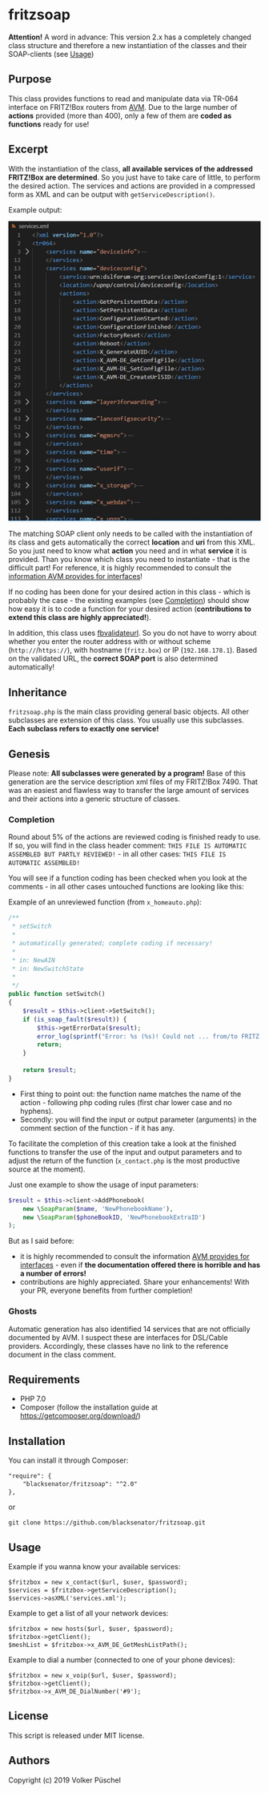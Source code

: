 # fritzsoap

**Attention!** A word in advance: This version 2.x has a completely changed class structure and therefore a new instantiation of the classes and their SOAP-clients (see [Usage](#usage))

## Purpose

This class provides functions to read and manipulate data via TR-064 interface on FRITZ!Box routers from [AVM](https://en.avm.de/).
Due to the large number of **actions** provided (more than 400), only a few of them are **coded as functions** ready for use!

## Excerpt

With the instantiation of the class, **all available services of the addressed FRITZ!Box are determined**. So you just have to take care of little, to perform the desired action.
The services and actions are provided in a compressed form as XML and can be output with `getServiceDescription()`.

Example output:

<img src="assets/services_xml.jpg"/>

The matching SOAP client only needs to be called with the instantiation of its class and gets automatically the correct **location** and **uri** from this XML.
So you just need to know what **action** you need and in what **service** it is provided. Than  you know which class you need to instantiate - that is the difficult part!
For reference, it is highly recommended to consult the [information AVM provides for interfaces](https://avm.de/service/schnittstellen/)!

If no coding has been done for your desired action in this class - which is probably the case - the existing examples (see [Completion](#completion)) should show how easy it is to code a function for your desired action (**contributions to extend this class are highly appreciated!**).

In addition, this class uses [fbvalidateurl](https://packagist.org/packages/blacksenator/fbvalidateurl). So you do not have to worry about whether you enter the router address with or without scheme (`http://`/`https://`), with hostname (`fritz.box`) or IP (`192.168.178.1`). Based on the validated URL, the **correct SOAP port** is also determined automatically!

## Inheritance

`fritzsoap.php` is the main class providing general basic objects. All other subclasses are extension of this class. You usually use this subclasses. **Each subclass refers to exactly one service!**

## Genesis

Please note: **All subclasses were generated by a program!**
Base of this generation are the service description xml files of my FRITZ!Box 7490. That was an easiest and flawless way to transfer the large amount of services and their actions into a generic structure of classes.

### Completion

Round about 5% of the actions are reviewed coding is finished ready to use. If so, you will find in the class header comment:
`THIS FILE IS AUTOMATIC ASSEMBLED BUT PARTLY REVIEWED!` - in all other cases: `THIS FILE IS AUTOMATIC ASSEMBLED!`

You will see if a function coding has been checked when you look at the comments - in all other cases untouched functions are looking like this:

Example of an unreviewed function (from `x_homeauto.php`):

```PHP
/**
 * setSwitch
 *
 * automatically generated; complete coding if necessary!
 *
 * in: NewAIN
 * in: NewSwitchState
 *
 */
public function setSwitch()
{
    $result = $this->client->SetSwitch();
    if (is_soap_fault($result)) {
        $this->getErrorData($result);
        error_log(sprintf("Error: %s (%s)! Could not ... from/to FRITZ!Box", $this->errorCode, $this->errorText));
        return;
    }

    return $result;
}
```

* First thing to point out: the function name matches the name of the action - following php coding rules (first char lower case and no hyphens).
* Secondly: you will find the input or output parameter (arguments) in the comment section of the function - if it has any.

To facilitate the completion of this creation take a look at the finished functions to transfer the use of the input and output parameters and to adjust the return of the function (`x_contact.php` is the most productive source at the moment).

Just one example to show the usage of input parameters:
```PHP
$result = $this->client->AddPhonebook(
    new \SoapParam($name, 'NewPhonebookName'),
    new \SoapParam($phoneBookID, 'NewPhonebookExtraID')
);
```
But as I said before:
* it is highly recommended to consult the information [AVM provides for interfaces](https://avm.de/service/schnittstellen/) -  even if **the documentation offered there is horrible and has a number of errors!**
* contributions are highly appreciated. Share your enhancements! With your PR, everyone benefits from further completion!

### Ghosts

Automatic generation has also identified 14 services that are not officially documented by AVM. I suspect these are interfaces for DSL/Cable providers. Accordingly, these classes have no link to the reference document in the class comment.

## Requirements

  * PHP 7.0
  * Composer (follow the installation guide at https://getcomposer.org/download/)

## Installation

You can install it through Composer:

    "require": {
        "blacksenator/fritzsoap": "^2.0"
    },

or

    git clone https://github.com/blacksenator/fritzsoap.git

## Usage
Example if you wanna know your available services:

    $fritzbox = new x_contact($url, $user, $password);
    $services = $fritzbox->getServiceDescription();
    $services->asXML('services.xml');

Example to get a list of all your network devices:

    $fritzbox = new hosts($url, $user, $password);
    $fritzbox->getClient();
    $meshList = $fritzbox->x_AVM_DE_GetMeshListPath();

Example to dial a number (connected to one of your phone devices):

    $fritzbox = new x_voip($url, $user, $password);
    $fritzbox->getClient();
    $fritzbox->x_AVM_DE_DialNumber('#9');

## License
This script is released under MIT license.

## Authors
Copyright (c) 2019 Volker Püschel